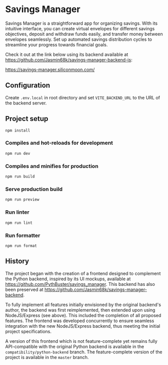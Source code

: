 # Savings Manager

Savings Manager is a straightforward app for organizing savings. With its intuitive interface, you can create virtual envelopes for different savings objectives, deposit and withdraw funds easily, and transfer money between envelopes seamlessly. Set up automated savings distribution cycles to streamline your progress towards financial goals.

Check it out at the link below using its backend available at https://github.com/Jasmin68k/savings-manager-backend-js:

https://savings-manager.siliconmoon.com/

## Configuration

Create `.env.local` in root directory and set `VITE_BACKEND_URL` to the URL of the backend server.

## Project setup

```
npm install
```

### Compiles and hot-reloads for development

```
npm run dev
```

### Compiles and minifies for production

```
npm run build
```

### Serve production build

```
npm run preview
```

### Run linter

```
npm run lint
```

### Run formatter

```
npm run format
```

## History

The project began with the creation of a frontend designed to complement the Python backend, inspired by its UI mockups, available at https://github.com/PythBuster/savings_manager. This backend has also been preserved at https://github.com/Jasmin68k/savings-manager-backend.

To fully implement all features initially envisioned by the original backend's author, the backend was first reimplemented, then extended upon using NodeJS/Express (see above). This included the completion of all proposed features. The frontend was developed concurrently to ensure seamless integration with the new NodeJS/Express backend, thus meeting the initial project specifications.

A version of this frontend which is not feature-complete yet remains fully API-compatible with the original Python backend is available in the `compatibility/python-backend` branch. The feature-complete version of the project is available in the `master` branch.
